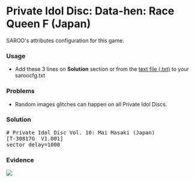 # Private Idol Disc: Data-hen: Race Queen F (Japan)

SAROO's attributes configuration for this game.

### Usage

- Add these 3 lines on **Solution** section or from the [text file (.txt)](./config.txt) to your saroocfg.txt

### Problems

- Random images glitches can happen on all Private Idol Discs.

### Solution

<pre># Private Idol Disc Vol. 10: Mai Masaki (Japan)
[T-30817G  V1.001]
sector_delay=1000</pre>

### Evidence

[![](https://img.youtube.com/vi/Qp82F7X7F8c/0.jpg)](https://youtu.be/Qp82F7X7F8c)
